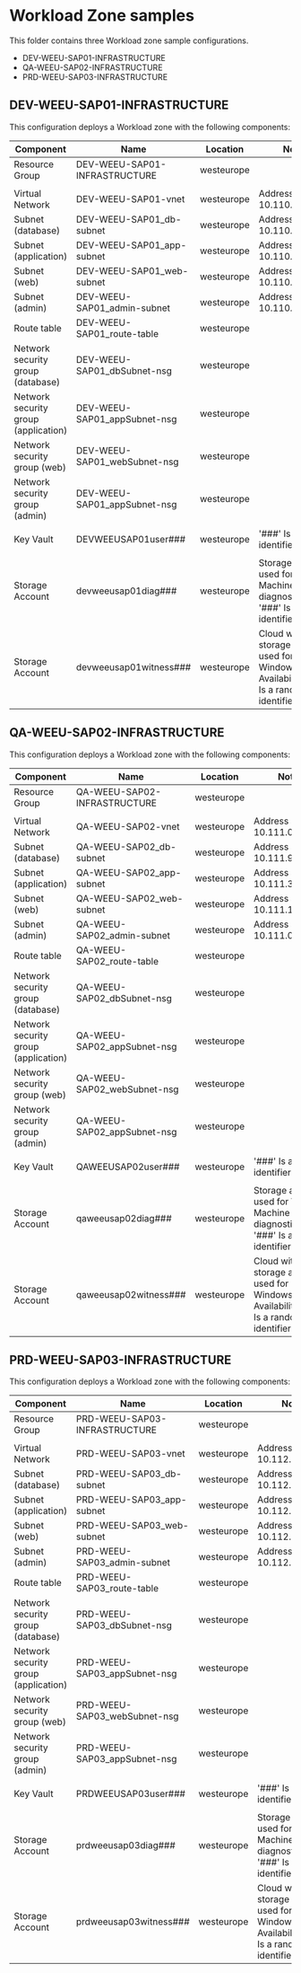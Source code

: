 # Workload Zone samples #

This folder contains three Workload zone sample configurations.

- DEV-WEEU-SAP01-INFRASTRUCTURE
- QA-WEEU-SAP02-INFRASTRUCTURE
- PRD-WEEU-SAP03-INFRASTRUCTURE

## DEV-WEEU-SAP01-INFRASTRUCTURE ##

This configuration deploys a Workload zone with the following components:

| Component                            | Name                            | Location        | Notes                                          |
| ------------------------------------ | ------------------------------- | --------------- | ---------------------------------------------- |
| Resource Group                       | DEV-WEEU-SAP01-INFRASTRUCTURE   | westeurope      |                                                |
|                                      |                                 |                 |                                                |
| Virtual Network                      | DEV-WEEU-SAP01-vnet             | westeurope      | Address space:     10.110.0.0/16               |
| Subnet (database)                    | DEV-WEEU-SAP01_db-subnet        | westeurope      | Address space:     10.110.96.0/19              |
| Subnet (application)                 | DEV-WEEU-SAP01_app-subnet       | westeurope      | Address space:     10.110.32.0/19              |
| Subnet (web)                         | DEV-WEEU-SAP01_web-subnet       | westeurope      | Address space:     10.110.128.0/19             |
| Subnet (admin)                       | DEV-WEEU-SAP01_admin-subnet     | westeurope      | Address space:     10.110.0.0/19               |
| Route table                          | DEV-WEEU-SAP01_route-table      | westeurope      |                                                |
| Network security group (database)    | DEV-WEEU-SAP01_dbSubnet-nsg     | westeurope      |                                                |
| Network security group (application) | DEV-WEEU-SAP01_appSubnet-nsg    | westeurope      |                                                |
| Network security group (web)         | DEV-WEEU-SAP01_webSubnet-nsg    | westeurope      |                                                |
| Network security group (admin)       | DEV-WEEU-SAP01_appSubnet-nsg    | westeurope      |                                                |
|                                      |                                 |                 |                                                |
| Key Vault                            | DEVWEEUSAP01user###             | westeurope      | '###' Is a random identifier                   |
|                                      |                                 |                 |                                                |
| Storage Account                      | devweeusap01diag###             | westeurope      | Storage account used for Virtual Machine diagnostic logs. '###' Is a random identifier                   |
| Storage Account                      | devweeusap01witness###          | westeurope      | Cloud witness storage account used for Windows High Availability. '###' Is a random identifier                   |

## QA-WEEU-SAP02-INFRASTRUCTURE ##

This configuration deploys a Workload zone with the following components:

| Component                            | Name                            | Location        | Notes                                          |
| ------------------------------------ | ------------------------------- | --------------- | ---------------------------------------------- |
| Resource Group                       | QA-WEEU-SAP02-INFRASTRUCTURE    | westeurope      |                                                |
|                                      |                                 |                 |                                                |
| Virtual Network                      | QA-WEEU-SAP02-vnet              | westeurope      | Address space:     10.111.0.0/16               |
| Subnet (database)                    | QA-WEEU-SAP02_db-subnet         | westeurope      | Address space:     10.111.96.0/19              |
| Subnet (application)                 | QA-WEEU-SAP02_app-subnet        | westeurope      | Address space:     10.111.32.0/19              |
| Subnet (web)                         | QA-WEEU-SAP02_web-subnet        | westeurope      | Address space:     10.111.128.0/19             |
| Subnet (admin)                       | QA-WEEU-SAP02_admin-subnet      | westeurope      | Address space:     10.111.0.0/19               |
| Route table                          | QA-WEEU-SAP02_route-table       | westeurope      |                                                |
| Network security group (database)    | QA-WEEU-SAP02_dbSubnet-nsg      | westeurope      |                                                |
| Network security group (application) | QA-WEEU-SAP02_appSubnet-nsg     | westeurope      |                                                |
| Network security group (web)         | QA-WEEU-SAP02_webSubnet-nsg     | westeurope      |                                                |
| Network security group (admin)       | QA-WEEU-SAP02_appSubnet-nsg     | westeurope      |                                                |
|                                      |                                 |                 |                                                |
| Key Vault                            | QAWEEUSAP02user###              | westeurope      | '###' Is a random identifier                   |
|                                      |                                 |                 |                                                |
| Storage Account                      | qaweeusap02diag###              | westeurope      | Storage account used for Virtual Machine diagnostic logs. '###' Is a random identifier                   |
| Storage Account                      | qaweeusap02witness###           | westeurope      | Cloud witness storage account used for Windows High Availability. '###' Is a random identifier                   |

## PRD-WEEU-SAP03-INFRASTRUCTURE ##

This configuration deploys a Workload zone with the following components:

| Component                            | Name                            | Location        | Notes                                          |
| ------------------------------------ | ------------------------------- | --------------- | ---------------------------------------------- |
| Resource Group                       | PRD-WEEU-SAP03-INFRASTRUCTURE   | westeurope      |                                                |
|                                      |                                 |                 |                                                |
| Virtual Network                      | PRD-WEEU-SAP03-vnet             | westeurope      | Address space:     10.112.0.0/16               |
| Subnet (database)                    | PRD-WEEU-SAP03_db-subnet        | westeurope      | Address space:     10.112.96.0/19              |
| Subnet (application)                 | PRD-WEEU-SAP03_app-subnet       | westeurope      | Address space:     10.112.32.0/19              |
| Subnet (web)                         | PRD-WEEU-SAP03_web-subnet       | westeurope      | Address space:     10.112.128.0/19             |
| Subnet (admin)                       | PRD-WEEU-SAP03_admin-subnet     | westeurope      | Address space:     10.112.0.0/19               |
| Route table                          | PRD-WEEU-SAP03_route-table      | westeurope      |                                                |
| Network security group (database)    | PRD-WEEU-SAP03_dbSubnet-nsg     | westeurope      |                                                |
| Network security group (application) | PRD-WEEU-SAP03_appSubnet-nsg    | westeurope      |                                                |
| Network security group (web)         | PRD-WEEU-SAP03_webSubnet-nsg    | westeurope      |                                                |
| Network security group (admin)       | PRD-WEEU-SAP03_appSubnet-nsg    | westeurope      |                                                |
|                                      |                                 |                 |                                                |
| Key Vault                            | PRDWEEUSAP03user###             | westeurope      | '###' Is a random identifier                   |
|                                      |                                 |                 |                                                |
| Storage Account                      | prdweeusap03diag###             | westeurope      | Storage account used for Virtual Machine diagnostic logs. '###' Is a random identifier                   |
| Storage Account                      | prdweeusap03witness###          | westeurope      | Cloud witness storage account used for Windows High Availability. '###' Is a random identifier                   |
